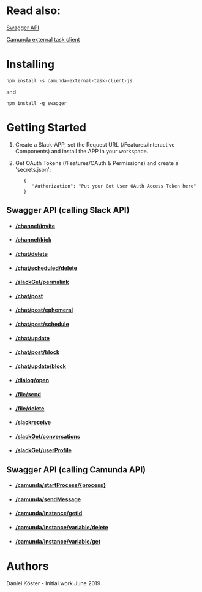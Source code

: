 # Read also:

[Swagger API](https://github.com/swagger-api)

[Camunda external task client](https://github.com/camunda/camunda-external-task-client-js)

# Installing
```
npm install -s camunda-external-task-client-js 
```

and

```
npm install -g swagger
```

# Getting Started

1. Create a Slack-APP, set the Request URL (/Features/Interactive Components) and install the APP in your workspace.
2. Get OAuth Tokens (/Features/OAuth & Permissions) and create a 'secrets.json':

   ```
      {
         "Authorization": "Put your Bot User OAuth Access Token here"
      }
   ```

## Swagger API (calling Slack API)
* #### [/channel/invite](docs/channelInvite.MD)
* #### [/channel/kick](docs//channel/kick.MD)
* #### [/chat/delete](docs/chatDelete.MD)
* #### [/chat/scheduled/delete](docs/chatScheduledDelete.MD)
* #### [/slackGet/permalink](docs/slackGetPermalink.MD)
* #### [/chat/post](docs/chatPost.MD)
* #### [/chat/post/ephemeral](docs/chatPostEphemeral.MD)
* #### [/chat/post/schedule](docs/chatPostSchedule.MD)
* #### [/chat/update](docs/chatUpdate.MD)
* #### [/chat/post/block](docs/chatPostBlock.MD)
* #### [/chat/update/block](docs/chatUpdateBlock.MD)
* #### [/dialog/open](docs/dialogOpen.MD)
* #### [/file/send](docs/fileSend.MD)
* #### [/file/delete](docs/fileDelete.MD)
* #### [/slackreceive](docs/slackReceive.MD)
* #### [/slackGet/conversations](docs/slackGetConversations.MD)
* #### [/slackGet/userProfile](docs/slackGetUserProfile.MD)

## Swagger API (calling Camunda API)

* #### [/camunda/startProcess/{process}](docs/camundaStartProcess.MD)
* #### [/camunda/sendMessage](docs/camundaSendMessage.MD)
* #### [/camunda/instance/getId](docs/camundaInstanceGetId.MD)
* #### [/camunda/instance/variable/delete](docs/camundaInstanceVariableDelete.MD)
* #### [/camunda/instance/variable/get](docs/camundaInstanceVariableGet.MD)



# Authors
Daniel Köster - Initial work June 2019
